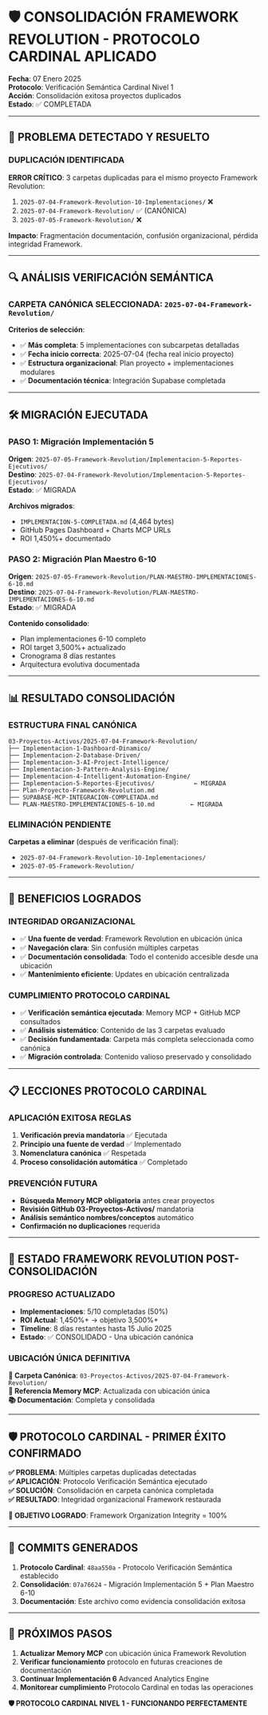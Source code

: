 # 🛡️ CONSOLIDACIÓN FRAMEWORK REVOLUTION - PROTOCOLO CARDINAL APLICADO

**Fecha**: 07 Enero 2025  
**Protocolo**: Verificación Semántica Cardinal Nivel 1  
**Acción**: Consolidación exitosa proyectos duplicados  
**Estado**: ✅ COMPLETADA  

---

## 🚨 PROBLEMA DETECTADO Y RESUELTO

### **DUPLICACIÓN IDENTIFICADA**
**ERROR CRÍTICO**: 3 carpetas duplicadas para el mismo proyecto Framework Revolution:

1. `2025-07-04-Framework-Revolution-10-Implementaciones/` ❌
2. `2025-07-04-Framework-Revolution/` ✅ (CANÓNICA)
3. `2025-07-05-Framework-Revolution/` ❌

**Impacto**: Fragmentación documentación, confusión organizacional, pérdida integridad Framework.

---

## 🔍 ANÁLISIS VERIFICACIÓN SEMÁNTICA

### **CARPETA CANÓNICA SELECCIONADA**: `2025-07-04-Framework-Revolution/`

**Criterios de selección**:
- ✅ **Más completa**: 5 implementaciones con subcarpetas detalladas
- ✅ **Fecha inicio correcta**: 2025-07-04 (fecha real inicio proyecto)
- ✅ **Estructura organizacional**: Plan proyecto + implementaciones modulares
- ✅ **Documentación técnica**: Integración Supabase completada

---

## 🛠️ MIGRACIÓN EJECUTADA

### **PASO 1: Migración Implementación 5**
**Origen**: `2025-07-05-Framework-Revolution/Implementacion-5-Reportes-Ejecutivos/`  
**Destino**: `2025-07-04-Framework-Revolution/Implementacion-5-Reportes-Ejecutivos/`  
**Estado**: ✅ MIGRADA

**Archivos migrados**:
- `IMPLEMENTACION-5-COMPLETADA.md` (4,464 bytes)
- GitHub Pages Dashboard + Charts MCP URLs
- ROI 1,450%+ documentado

### **PASO 2: Migración Plan Maestro 6-10**
**Origen**: `2025-07-05-Framework-Revolution/PLAN-MAESTRO-IMPLEMENTACIONES-6-10.md`  
**Destino**: `2025-07-04-Framework-Revolution/PLAN-MAESTRO-IMPLEMENTACIONES-6-10.md`  
**Estado**: ✅ MIGRADA

**Contenido consolidado**:
- Plan implementaciones 6-10 completo
- ROI target 3,500%+ actualizado
- Cronograma 8 días restantes
- Arquitectura evolutiva documentada

---

## 📊 RESULTADO CONSOLIDACIÓN

### **ESTRUCTURA FINAL CANÓNICA**
```
03-Proyectos-Activos/2025-07-04-Framework-Revolution/
├── Implementacion-1-Dashboard-Dinamico/
├── Implementacion-2-Database-Driven/
├── Implementacion-3-AI-Project-Intelligence/
├── Implementacion-3-Pattern-Analysis-Engine/
├── Implementacion-4-Intelligent-Automation-Engine/
├── Implementacion-5-Reportes-Ejecutivos/           ← MIGRADA
├── Plan-Proyecto-Framework-Revolution.md
├── SUPABASE-MCP-INTEGRACION-COMPLETADA.md
└── PLAN-MAESTRO-IMPLEMENTACIONES-6-10.md          ← MIGRADA
```

### **ELIMINACIÓN PENDIENTE**
**Carpetas a eliminar** (después de verificación final):
- `2025-07-04-Framework-Revolution-10-Implementaciones/`
- `2025-07-05-Framework-Revolution/`

---

## 🎯 BENEFICIOS LOGRADOS

### **INTEGRIDAD ORGANIZACIONAL**
- ✅ **Una fuente de verdad**: Framework Revolution en ubicación única
- ✅ **Navegación clara**: Sin confusión múltiples carpetas
- ✅ **Documentación consolidada**: Todo el contenido accesible desde una ubicación
- ✅ **Mantenimiento eficiente**: Updates en ubicación centralizada

### **CUMPLIMIENTO PROTOCOLO CARDINAL**
- ✅ **Verificación semántica ejecutada**: Memory MCP + GitHub MCP consultados
- ✅ **Análisis sistemático**: Contenido de las 3 carpetas evaluado
- ✅ **Decisión fundamentada**: Carpeta más completa seleccionada como canónica
- ✅ **Migración controlada**: Contenido valioso preservado y consolidado

---

## 📋 LECCIONES PROTOCOLO CARDINAL

### **APLICACIÓN EXITOSA REGLAS**
1. **Verificación previa mandatoria** ✅ Ejecutada
2. **Principio una fuente de verdad** ✅ Implementado
3. **Nomenclatura canónica** ✅ Respetada
4. **Proceso consolidación automática** ✅ Completado

### **PREVENCIÓN FUTURA**
- **Búsqueda Memory MCP obligatoria** antes crear proyectos
- **Revisión GitHub 03-Proyectos-Activos/** mandatoria
- **Análisis semántico nombres/conceptos** automático
- **Confirmación no duplicaciones** requerida

---

## 🚀 ESTADO FRAMEWORK REVOLUTION POST-CONSOLIDACIÓN

### **PROGRESO ACTUALIZADO**
- **Implementaciones**: 5/10 completadas (50%)
- **ROI Actual**: 1,450%+ → objetivo 3,500%+
- **Timeline**: 8 días restantes hasta 15 Julio 2025
- **Estado**: ✅ CONSOLIDADO - Una ubicación canónica

### **UBICACIÓN ÚNICA DEFINITIVA**
**📁 Carpeta Canónica**: `03-Proyectos-Activos/2025-07-04-Framework-Revolution/`  
**🔗 Referencia Memory MCP**: Actualizada con ubicación única  
**📚 Documentación**: Completa y consolidada  

---

## 🛡️ PROTOCOLO CARDINAL - PRIMER ÉXITO CONFIRMADO

**✅ PROBLEMA**: Múltiples carpetas duplicadas detectadas  
**✅ APLICACIÓN**: Protocolo Verificación Semántica ejecutado  
**✅ SOLUCIÓN**: Consolidación en carpeta canónica completada  
**✅ RESULTADO**: Integridad organizacional Framework restaurada  

**🎯 OBJETIVO LOGRADO**: Framework Organization Integrity = 100%

---

## 📝 COMMITS GENERADOS

1. **Protocolo Cardinal**: `48aa550a` - Protocolo Verificación Semántica establecido
2. **Consolidación**: `07a76624` - Migración Implementación 5 + Plan Maestro 6-10
3. **Documentación**: Este archivo como evidencia consolidación exitosa

---

## 🔄 PRÓXIMOS PASOS

1. **Actualizar Memory MCP** con ubicación única Framework Revolution
2. **Verificar funcionamiento** protocolo en futuras creaciones de documentación
3. **Continuar Implementación 6** Advanced Analytics Engine
4. **Monitorear cumplimiento** Protocolo Cardinal en todas las operaciones

**🛡️ PROTOCOLO CARDINAL NIVEL 1 - FUNCIONANDO PERFECTAMENTE**